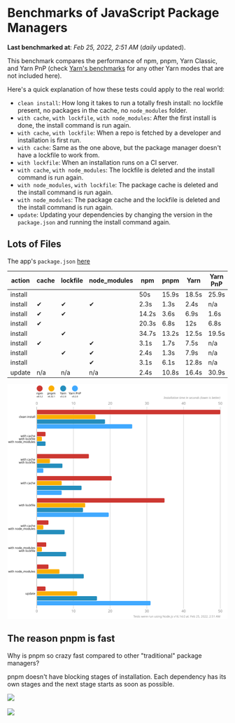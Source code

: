 # Benchmarks of JavaScript Package Managers

**Last benchmarked at**: _Feb 25, 2022, 2:51 AM_ (_daily_ updated).

This benchmark compares the performance of npm, pnpm, Yarn Classic, and Yarn PnP (check [Yarn's benchmarks](https://yarnpkg.com/benchmarks) for any other Yarn modes that are not included here).

Here's a quick explanation of how these tests could apply to the real world:

- `clean install`: How long it takes to run a totally fresh install: no lockfile present, no packages in the cache, no `node_modules` folder.
- `with cache`, `with lockfile`, `with node_modules`: After the first install is done, the install command is run again.
- `with cache`, `with lockfile`: When a repo is fetched by a developer and installation is first run.
- `with cache`: Same as the one above, but the package manager doesn't have a lockfile to work from.
- `with lockfile`: When an installation runs on a CI server.
- `with cache`, `with node_modules`: The lockfile is deleted and the install command is run again.
- `with node_modules`, `with lockfile`: The package cache is deleted and the install command is run again.
- `with node_modules`: The package cache and the lockfile is deleted and the install command is run again.
- `update`: Updating your dependencies by changing the version in the `package.json` and running the install command again.

## Lots of Files

The app's `package.json` [here](https://github.com/pnpm/pnpm.github.io/blob/main/benchmarks/fixtures/alotta-files/package.json)

| action  | cache | lockfile | node_modules| npm | pnpm | Yarn | Yarn PnP |
| ---     | ---   | ---      | ---         | --- | ---  | ---  | ---      |
| install |       |          |             | 50s | 15.9s | 18.5s | 25.9s |
| install | ✔     | ✔        | ✔           | 2.3s | 1.3s | 2.4s | n/a |
| install | ✔     | ✔        |             | 14.2s | 3.6s | 6.9s | 1.6s |
| install | ✔     |          |             | 20.3s | 6.8s | 12s | 6.8s |
| install |       | ✔        |             | 34.7s | 13.2s | 12.5s | 19.5s |
| install | ✔     |          | ✔           | 3.1s | 1.7s | 7.5s | n/a |
| install |       | ✔        | ✔           | 2.4s | 1.3s | 7.9s | n/a |
| install |       |          | ✔           | 3.1s | 6.1s | 12.8s | n/a |
| update  | n/a | n/a | n/a | 2.4s | 10.8s | 16.4s | 30.9s |

![Graph of the alotta-files results](../../static/img/benchmarks/alotta-files.svg)

## The reason pnpm is fast

Why is pnpm so crazy fast compared to other "traditional" package managers?

pnpm doesn't have blocking stages of installation. Each dependency has its own stages and the next stage starts as soon as possible.

![](/img/installation-stages-of-other-pms.png)

![](/img/installation-stages-of-pnpm.jpg)